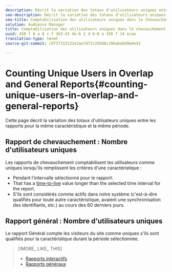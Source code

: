 ```yaml
---
description: Décrit la variation des totaux d'utilisateurs uniques entre les rapports pour la même caractéristique et la même période.
seo-description: Décrit la variation des totaux d'utilisateurs uniques entre les rapports pour la même caractéristique et la même période dans Adobe Audience Manager.
seo-title: Comptabilisation des utilisateurs uniques dans le chevauchement et les rapports généraux dans AAM
solution: Audience Manager
title: Comptabilisation des utilisateurs uniques dans le chevauchement et les rapports généraux
uuid: 450 f 6 a 8 c-f 363-43 de-b 2 d 8-0 a 156 f 14 ecae
translation-type: tm+mt
source-git-commit: c9737315132e2ae7d72c250d8c196abe8d9e0e43

---
```



# Counting Unique Users in Overlap and General Reports{#counting-unique-users-in-overlap-and-general-reports}

Cette page décrit la variation des totaux d'utilisateurs uniques entre les rapports pour la même caractéristique et la même période.

<!-- 

c_unique_user_counts.xml

 -->

## Rapport de chevauchement : Nombre d'utilisateurs uniques

Les rapports de chevauchement comptabilisent les utilisateurs comme uniques lorsqu'ils remplissent les critères d'une caractéristique :

* Pendant l'intervalle sélectionné pour le rapport.
* That has a [time-to-live](../features/traits/segment-ttl-explained.md) value longer than the selected time interval for the report.
* S'ils sont considérés comme actifs dans notre système (c'est-à-dire qualifiés pour toute autre caractéristique, avaient une synchronisation des identifiants, etc.) au cours des 60 derniers jours.

## Rapport général : Nombre d'utilisateurs uniques

Le rapport Général compte les visiteurs du site comme uniques s'ils sont qualifiés pour la caractéristique durant la période sélectionnée.

>[!MORE_ LIKE_ THIS]
>
>* [Rapports interactifs](../reporting/dynamic-reports/dynamic-reports.md#interactive-and-overlap-reports)
>* [Rapports généraux](../reporting/general-reports.md#general-reports-overview)

